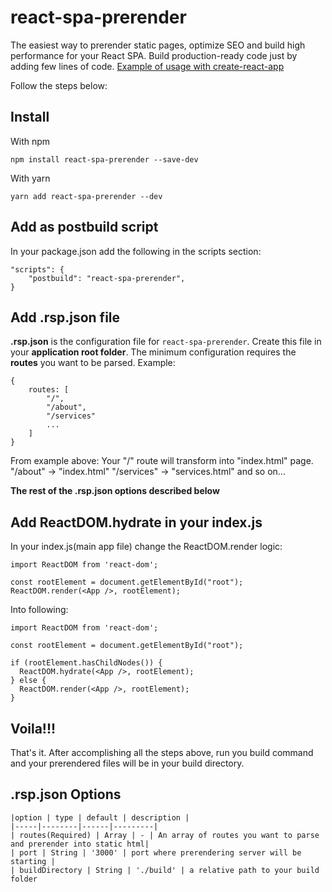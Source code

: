 # react-spa-prerender
The easiest way to prerender static pages, optimize SEO and build high performance for your React SPA.
Build production-ready code just by adding few lines of code. [Example of usage with create-react-app](https://github.com/sPavl0v/react-spa-prenderer/tree/master/examples/cra)

Follow the steps below:

## Install
With npm
```
npm install react-spa-prerender --save-dev
```
With yarn
```
yarn add react-spa-prerender --dev
```

## Add as postbuild script
In your package.json add the following in the scripts section:
```
"scripts": {
    "postbuild": "react-spa-prerender",
}
```

## Add .rsp.json file
__.rsp.json__ is the configuration file for `react-spa-prerender`. Create this file in your __application root folder__.
The minimum configuration requires the __routes__ you want to be parsed.
Example:
```
{
    routes: [
        "/",
        "/about",
        "/services"
        ...
    ]
}
```
From example above:
Your "/" route will transform into "index.html" page.
"/about" -> "index.html"
"/services" -> "services.html"
and so on...

__The rest of the .rsp.json options described below__

## Add ReactDOM.hydrate in your index.js 
In your index.js(main app file) change the ReactDOM.render logic:
```
import ReactDOM from 'react-dom';

const rootElement = document.getElementById("root");
ReactDOM.render(<App />, rootElement);
```
Into following:
```
import ReactDOM from 'react-dom';

const rootElement = document.getElementById("root");

if (rootElement.hasChildNodes()) {
  ReactDOM.hydrate(<App />, rootElement);
} else {
  ReactDOM.render(<App />, rootElement);
}
```

## Voila!!!
That's it. After accomplishing all the steps above, run you build command and your prerendered files will be in your build directory.

## .rsp.json Options
```
|option | type | default | description |
|-----|--------|------|---------|
| routes(Required) | Array | - | An array of routes you want to parse and prerender into static html|
| port | String | '3000' | port where prerendering server will be starting |
| buildDirectory | String | './build' | a relative path to your build folder
```